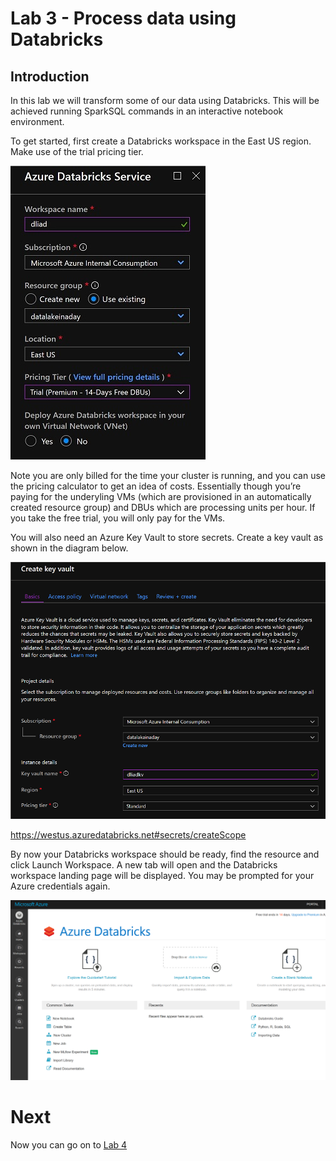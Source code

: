 # Lab 3 - Process data using Databricks

## Introduction

In this lab we will transform some of our data using Databricks. This will be achieved running SparkSQL commands in an interactive notebook environment. 

To get started, first create a Databricks workspace in the East US region. Make use of the trial pricing tier. 

![Databricksworkspace.png](images/Databricksworkspace.png)

Note you are only billed for the time your cluster is running, and you can use the pricing calculator to get an idea of costs. Essentially though you’re paying for the underyling VMs (which are provisioned in an automatically created resource group) and DBUs which are processing units per hour. If you take the free trial, you will only pay for the VMs.
 
You will also need an Azure Key Vault to store secrets. Create a key vault as shown in the diagram below.

![KeyVault.png](images/KeyVault.png)

https://westus.azuredatabricks.net#secrets/createScope

By now your Databricks workspace should be ready, find the resource and click Launch Workspace. A new tab will open and the Databricks workspace landing page will be displayed. You may be prompted for your Azure credentials again.

![Databricks.png](images/Databricks.png)

# Next

Now you can go on to [Lab 4](../Lab4/Lab4.md)
